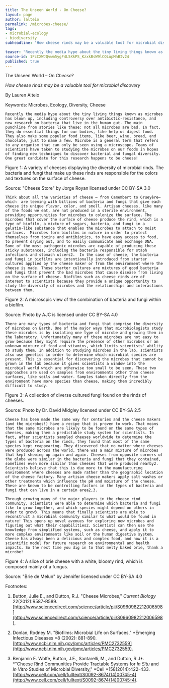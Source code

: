 ```yaml
---
title: The Unseen World - On Cheese?
layout: page
author: lalteio
permalink: /microbes-cheese/
tags:
- microbial-ecology
- biodiversity
subheadline: "How cheese rinds may be a valuable tool for microbial discovery"

teaser: "Recently the media hype about the tiny living things known as microbes has blown up, including controversy over antibiotic-resistance, and new research on bacteria that live in the human gut. The main punchline from stories like these: not all microbes are bad."
source-id: 1FcCXWJQvwm5ygF4L5XkPS_KzxkBsW9lCQLupMhBIv24
published: true
---
```

The Unseen World – On *Cheese*?

*How cheese rinds may be a valuable tool for microbial discovery*

By Lauren Alteio

Keywords: Microbes, Ecology, Diversity, Cheese

	Recently the media hype about the tiny living things known as microbes has blown up, including controversy over antibiotic-resistance, and new research on bacteria that live in the human gut. The main punchline from stories like these: not all microbes are bad. In fact, they do essential things for our bodies, like help us digest food. They also make some popular food items, like beer, wine, bread, and chocolate, just to name a few. Microbe is a general term that refers to any organism that can only be seen using a microscope. Teams of scientists have taken to studying the microbes on our foods in hopes of finding new techniques to discover bacterial and fungal diversity. One great candidate for this research happens to be cheese! 

Figure 1: A variety of cheeses displaying the diversity of microbial rinds. The bacteria and fungi that make up these rinds are responsible for the colors and textures on the surface of cheese.

Source: "Cheese Store" by Jorge Royan licensed under CC BY-SA 3.0

	Think about all the varieties of cheese – from Camembert to Grueyère– which  are teeming with billions of bacteria and fungi that give each cheese its unique flavor, color, and smell. Artisan cheeses, like many of the foods we eat, are not produced in a sterile environment, providing opportunities for microbes to colonize the surface. The microbes that cover the surface of cheese produce the rind, which is a type of biofilm, a mixture of sugars, bacteria, and fungi in a gelatin-like substance that enables the microbes to attach to moist surfaces.  Microbes form biofilms in nature in order to protect themselves from toxins and antibiotics, to have easy access to food, to prevent drying out, and to easily communicate and exchange DNA. Some of the most pathogenic microbes are capable of producing these sticky substances, including the bacteria responsible for staph infections and stomach ulcers2.  In the case of cheese, the bacteria and fungi in biofilms are intentionally introduced from starter cultures applied by the cheese maker or from the environment where the cheese is made. These starter cultures are mixtures of good bacteria and fungi that prevent the bad microbes that cause disease from living on the surface of cheese. Biofilms such as cheese rinds are of interest to scientists because they provide a unique opportunity to study the diversity of microbes and the relationships and interactions between them. 

Figure 2: A microscpic view of the combination of bacteria and fungi within a biofilm. 

Source: Photo by AJC is licensed under CC BY-SA 4.0

	There are many types of bacteria and fungi that comprise the diversity of microbes on Earth. One of the major ways that microbiologists study these microbes is by isolating one type of microbe and growing them in the laboratory. Unfortunately many of these microbes are not easy to grow because they might require the presence of other microbes or an unknown mixture of food and vitamins, which limits scientists' ability to study them. In addition to studying microbes in the lab, scientists also use genetics in order to determine which microbial species are present. This is essential for discovering the microbes that cannot be grown in the lab because it gives scientists a window into the microbial world which are otherwise too small to be seen. These two approaches are used on samples from environments other than cheese surfaces, like soils and water. Samples taken directly from the environment have more species than cheese, making them incredibly difficult to study. 

Figure 3: A collection of diverse cultured fungi found on the rinds of cheeses. 

Source: Photo by Dr. David Midgley licensed under CC BY-SA 2.5

	Cheese has been made the same way for centuries and the cheese makers (and the microbes!) have a recipe that is proven to work. That means that the same microbes are likely to be found on the same types of cheeses, making them a predictable study system for scientists. In fact, after scientists sampled cheeses worldwide to determine the types of bacteria on the rinds, they found that most of the same species kept reappearing. They discovered that no matter where cheeses were produced across the world, there was a main mixture of microbes that kept showing up again and again. Cheeses from opposite corners of the globe were similar in the bacteria and fungi that they contained, sometimes even more similar than cheeses that were produced nearby2. Scientists believe that this is due more to the manufacturing environment where cheeses are made rather than the geographic location of the cheese factory. Many artisan cheese makers apply salt washes or other treatments which influence the pH and moisture of the cheese. These are known to be controlling factors in the types of bacteria and fungi that can live in a certain area2,3. 

	Through growing many of the major players in the cheese rind community, scientists were able to determine which bacteria and fungi like to grow together, and which species might depend on others in order to grow3. This means that finally scientists are able to reconstruct a microbial community similar to what would be found in nature! This opens up novel avenues for exploring new microbes and figuring out what their capabilities2. Scientists can then use the knowledge from simplified systems, such as cheese, and apply it to more complex environments like soil or the human digestive system. Cheese has always been a delicious and complex food, and now it is a scientific model for future research on environmental and health impacts. So the next time you dig in to that melty baked brie, thank a microbe!

Figure 4: A slice of brie cheese with a white, bloomy rind, which is composed mainly of a fungus. 

Source: "Brie de Melun" by Jennifer licensed under CC BY-SA 4.0

Footnotes: 

1. Button,  Julie E., and Dutton, R.J. "Cheese Microbes," *Current Biology* 22(2012):R587-R589. [http://www.sciencedirect.com/science/article/pii/S0960982212006598](http://www.sciencedirect.com/science/article/pii/S0960982212006598).

2. Donlan, Rodney M. "Biofilms: Microbial Life on Surfaces," *Emerging Infectious Diseases *8 (2002): 881-890. [http://www.ncbi.nlm.nih.gov/pmc/articles/PMC2732559](http://www.ncbi.nlm.nih.gov/pmc/articles/PMC2732559). 

3. Benjamin E. Wolfe, Button, J.E., Santarelli, M., and Dutton, R.J*. *"Cheese Rind Communities Provide Tractable Systems for *In Situ* and *In Vitro* Studies of Microbial Diversity," *Cell *158(2014):422-433. [http://www.cell.com/cell/fulltext/S0092-8674(14)00745-4](http://www.cell.com/cell/fulltext/S0092-8674(14)00745-4).

